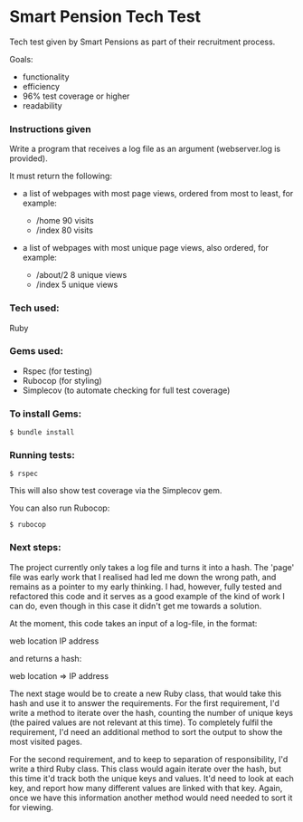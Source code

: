 # Smart Pension Tech Test

Tech test given by Smart Pensions as part of their recruitment process. 

Goals:
- functionality
- efficiency
- 96% test coverage or higher
- readability

### Instructions given

Write a program that receives a log file as an argument (webserver.log is provided).

It must return the following:
- a list of webpages with most page views, ordered from most to least, for example:
  * /home 90 visits
  * /index 80 visits

- a list of webpages with most unique page views, also ordered, for example:
  * /about/2 8 unique views
  * /index 5 unique views

### Tech used:

Ruby

### Gems used:

- Rspec (for testing)
- Rubocop (for styling)
- Simplecov (to automate checking for full test coverage)

### To install Gems:

```$ bundle install```

### Running tests:

```$ rspec```

This will also show test coverage via the Simplecov gem.

You can also run Rubocop:

```$ rubocop```

### Next steps:

The project currently only takes a log file and turns it into a hash. The 'page' file was early work that I realised had led me down the wrong path, and remains as a pointer to my early thinking. I had, however, fully tested and refactored this code and it serves as a good example of the kind of work I can do, even though in this case it didn't get me towards a solution.

At the moment, this code takes an input of a log-file, in the format:

web location IP address

and returns a hash:

web location => IP address

The next stage would be to create a new Ruby class, that would take this hash and use it to answer the requirements. For the first requirement, I'd write a method to iterate over the hash, counting the number of unique keys (the paired values are not relevant at this time). To completely fulfil the requirement, I'd need an additional method to sort the output to show the most visited pages. 

For the second requirement, and to keep to separation of responsibility, I'd write a third Ruby class. This class would again iterate over the hash, but this time it'd track both the unique keys and values. It'd need to look at each key, and report how many different values are linked with that key. Again, once we have this information another method would need needed to sort it for viewing. 
